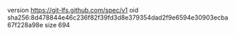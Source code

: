 version https://git-lfs.github.com/spec/v1
oid sha256:8d478844e46c236f82f39fd3d8e379354dad2f9e6594e30903ecba67f228a98e
size 694
